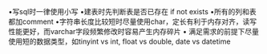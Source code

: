 •写sql时一律使用小写
•建表时先判断表是否已存在 if not exists
•所有的列和表都加comment
•字符串长度比较短时尽量使用char，定长有利于内存对齐，读写
性能更好，而varchar字段频繁修改时容易产生内存碎片
• 满足需求的前提下尽量使用短的数据类型，如tinyint vs int, float vs double, date vs datetime